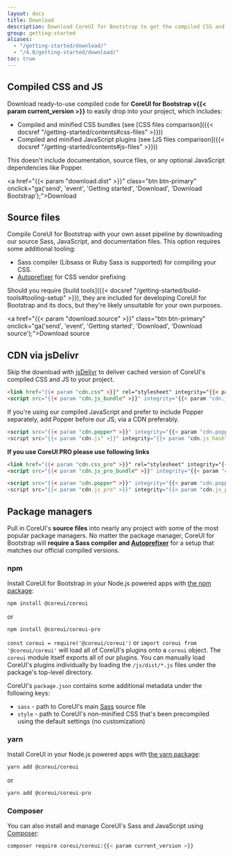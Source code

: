 ```yaml
---
layout: docs
title: Download
description: Download CoreUI for Bootstrap to get the compiled CSS and JavaScript, source code, or include it with your favorite package managers like npm, RubyGems, and more.
group: getting-started
aliases:
  - "/getting-started/download/"
  - "/4.0/getting-started/download/"
toc: true
---
```


## Compiled CSS and JS

Download ready-to-use compiled code for **CoreUI for Bootstrap v{{< param current_version >}}** to easily drop into your project, which includes:

- Compiled and minified CSS bundles (see [CSS files comparison]({{< docsref "/getting-started/contents#css-files" >}}))
- Compiled and minified JavaScript plugins (see [JS files comparison]({{< docsref "/getting-started/contents#js-files" >}}))

This doesn't include documentation, source files, or any optional JavaScript dependencies like Popper.

<a href="{{< param "download.dist" >}}" class="btn btn-primary" onclick="ga('send', 'event', 'Getting started', 'Download', 'Download Bootstrap');">Download</a>

## Source files

Compile CoreUI for Bootstrap with your own asset pipeline by downloading our source Sass, JavaScript, and documentation files. This option requires some additional tooling:

- Sass compiler (Libsass or Ruby Sass is supported) for compiling your CSS.
- [Autoprefixer](https://github.com/postcss/autoprefixer) for CSS vendor prefixing

Should you require [build tools]({{< docsref "/getting-started/build-tools#tooling-setup" >}}), they are included for developing CoreUI for Bootstrap and its docs, but they're likely unsuitable for your own purposes.

<a href="{{< param "download.source" >}}" class="btn btn-primary" onclick="ga('send', 'event', 'Getting started', 'Download', 'Download source');">Download source</a>

## CDN via jsDelivr

Skip the download with [jsDelivr](https://www.jsdelivr.com/) to deliver cached version of CoreUI's compiled CSS and JS to your project.

```html
<link href="{{< param "cdn.css" >}}" rel="stylesheet" integrity="{{< param "cdn.css_hash" >}}" crossorigin="anonymous">
<script src="{{< param "cdn.js_bundle" >}}" integrity="{{< param "cdn.js_bundle_hash" >}}" crossorigin="anonymous"></script>
```

If you're using our compiled JavaScript and prefer to include Popper separately, add Popper before our JS, via a CDN preferably.

```html
<script src="{{< param "cdn.popper" >}}" integrity="{{< param "cdn.popper_hash" >}}" crossorigin="anonymous"></script>
<script src="{{< param "cdn.js" >}}" integrity="{{< param "cdn.js_hash" >}}" crossorigin="anonymous"></script>
```

**If you use CoreUI PRO please use following links**

```html
<link href="{{< param "cdn.css_pro" >}}" rel="stylesheet" integrity="{{< param "cdn.css_pro_hash" >}}" crossorigin="anonymous">
<script src="{{< param "cdn.js_pro_bundle" >}}" integrity="{{< param "cdn.js_pro_bundle_hash" >}}" crossorigin="anonymous"></script>
```

```html
<script src="{{< param "cdn.popper" >}}" integrity="{{< param "cdn.popper_hash" >}}" crossorigin="anonymous"></script>
<script src="{{< param "cdn.js_pro" >}}" integrity="{{< param "cdn.js_pro_hash" >}}" crossorigin="anonymous"></script>
```

## Package managers

Pull in CoreUI's **source files** into nearly any project with some of the most popular package managers. No matter the package manager, CoreUI for Bootstrap will **require a Sass compiler and [Autoprefixer](https://github.com/postcss/autoprefixer)** for a setup that matches our official compiled versions.

### npm

Install CoreUI for Bootstrap in your Node.js powered apps with [the npm package](https://www.npmjs.com/package/@coreui/coreui):

```sh
npm install @coreui/coreui
```

or

```sh
npm install @coreui/coreui-pro
```


`const coreui = require('@coreui/coreui')` or `import coreui from '@coreui/coreui'` will load all of CoreUI's plugins onto a `coreui` object.
The `coreui` module itself exports all of our plugins. You can manually load CoreUI's plugins individually by loading the `/js/dist/*.js` files under the package's top-level directory.

CoreUI's `package.json` contains some additional metadata under the following keys:

- `sass` - path to CoreUI's main [Sass](https://sass-lang.com/) source file
- `style` - path to CoreUI's non-minified CSS that's been precompiled using the default settings (no customization)

### yarn

Install CoreUI in your Node.js powered apps with [the yarn package](https://yarnpkg.com/en/package/@coreui/coreui):

```sh
yarn add @coreui/coreui
```

or

```sh
yarn add @coreui/coreui-pro
```
### Composer

You can also install and manage CoreUI's Sass and JavaScript using [Composer](https://getcomposer.org/):

```sh
composer require coreui/coreui:{{< param current_version >}}
```

